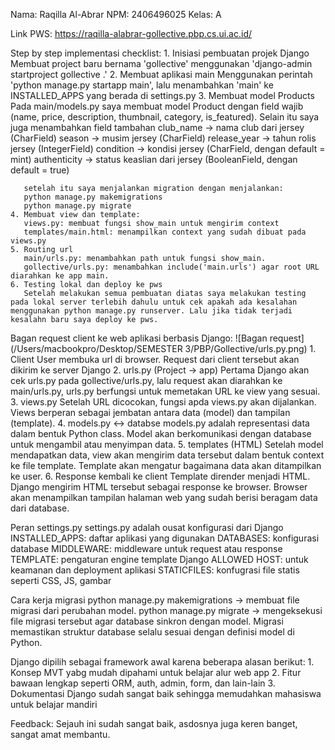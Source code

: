 Nama: Raqilla Al-Abrar
NPM: 2406496025
Kelas: A

Link PWS: https://raqilla-alabrar-gollective.pbp.cs.ui.ac.id/

Step by step implementasi checklist:
    1. Inisiasi pembuatan projek Django
       Membuat project baru bernama 'gollective' menggunakan 'django-admin startproject gollective .'
    2. Membuat aplikasi main
       Menggunakan perintah 'python manage.py startapp main', lalu menambahkan 'main' ke INSTALLED_APPS yang berada di settings.py
    3. Membuat model Products
       Pada main/models.py saya membuat model Product dengan field wajib (name, price, description, thumbnail, category, is_featured). Selain itu saya juga menambahkan field tambahan
       club_name -> nama club dari jersey (CharField)
       season -> musim jersey (CharField)
       release_year -> tahun rolis jersey (IntegerField)
       condition -> kondisi jersey (CharField, dengan default = mint)
       authenticity -> status keaslian dari jersey (BooleanField, dengan default = true)

       setelah itu saya menjalankan migration dengan menjalankan:
       python manage.py makemigrations
       python manage.py migrate
    4. Membuat view dan template:
       views.py: membuat fungsi show_main untuk mengirim context
       templates/main.html: menampilkan context yang sudah dibuat pada views.py
    5. Routing url
       main/urls.py: menambahkan path untuk fungsi show_main.
       gollective/urls.py: menambahkan include('main.urls') agar root URL diarahkan ke app main.
    6. Testing lokal dan deploy ke pws
       Setelah melakukan semua pembuatan diatas saya melakukan testing pada lokal server terlebih dahulu untuk cek apakah ada kesalahan menggunakan python manage.py runserver. Lalu jika tidak terjadi kesalahn baru saya deploy ke pws.

Bagan request client ke web aplikasi berbasis Django:
    ![Bagan request](/Users/macbookpro/Desktop/SEMESTER 3/PBP/Gollective/urls.py.png)
    1. Client
        User membuka url di browser. Request dari client tersebut akan dikirim ke server Django
    2. urls.py (Project -> app)
        Pertama Django akan cek urls.py pada gollective/urls.py, lalu request akan diarahkan ke main/urls.py, urls.py berfungsi untuk memetakan URL ke view yang sesuai.
    3. views.py
        Setelah URL dicocokan, fungsi apda views.py akan dijalankan. Views berperan sebagai jembatan antara data (model) dan tampilan (template).
    4. models.py <-> databse
        models.py adalah representasi data dalam bentuk Python class. Model akan berkomunikasi dengan database untuk mengambil atau menyimpan data.
    5. templates (HTML)
        Setelah model mendapatkan data, view akan mengirim data tersebut dalam bentuk context ke file template. Template akan mengatur bagaimana data akan ditampilkan ke user.
    6. Response kembali ke client
        Template dirender menjadi HTML. Django mengirim HTML tersebut sebagai response ke browser. Browser akan menampilkan tampilan halaman web yang sudah berisi beragam data dari database.

Peran settings.py
    settings.py adalah ousat konfigurasi dari Django
    INSTALLED_APPS: daftar aplikasi yang digunakan
    DATABASES: konfigurasi database
    MIDDLEWARE: middleware untuk request atau response
    TEMPLATE: pengaturan engine template Django
    ALLOWED HOST: untuk keamanan dan deployment aplikasi
    STATICFILES: konfugrasi file statis seperti CSS, JS, gambar

Cara kerja migrasi
    python manage.py makemigrations → membuat file migrasi dari perubahan model.
    python manage.py migrate → mengeksekusi file migrasi tersebut agar database sinkron dengan model.
    Migrasi memastikan struktur database selalu sesuai dengan definisi model di Python.

Django dipilih sebagai framework awal karena beberapa alasan berikut:
    1. Konsep MVT yabg mudah dipahami untuk belajar alur web app
    2. Fitur bawaan lengkap seperti ORM, auth, admin, form, dan lain-lain
    3. Dokumentasi Django sudah sangat baik sehingga memudahkan mahasiswa untuk belajar mandiri

Feedback: Sejauh ini sudah sangat baik, asdosnya juga keren banget, sangat amat membantu.